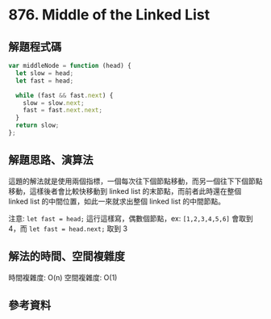 # 876. Middle of the Linked List

## 解題程式碼

```javascript
var middleNode = function (head) {
  let slow = head;
  let fast = head;

  while (fast && fast.next) {
    slow = slow.next;
    fast = fast.next.next;
  }
  return slow;
};
```

## 解題思路、演算法

這題的解法就是使用兩個指標，一個每次往下個節點移動，而另一個往下下個節點移動，這樣後者會比較快移動到 linked list 的末節點，而前者此時還在整個 linked list 的中間位置，如此一來就求出整個 linked list 的中間節點。

注意: `let fast = head;` 這行這樣寫，偶數個節點，ex: `[1,2,3,4,5,6]` 會取到 4，而 `let fast = head.next;` 取到 3

## 解法的時間、空間複雜度

時間複雜度: O(n)
空間複雜度: O(1)

## 參考資料
